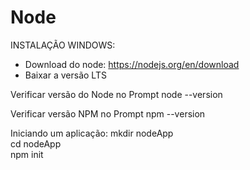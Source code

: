 # Node

INSTALAÇÃO WINDOWS:
- Download do node: https://nodejs.org/en/download
- Baixar a versão LTS

Verificar versão do Node no Prompt
node --version

Verificar versão NPM no Prompt 
npm --version

Iniciando um aplicação:
mkdir nodeApp  
cd nodeApp  
npm init


